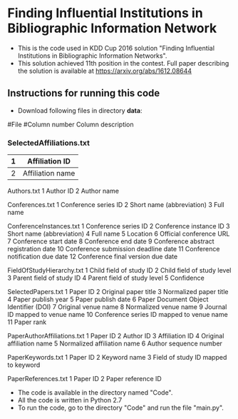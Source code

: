 # Finding Influential Institutions in Bibliographic Information Network
- This is the code used in KDD Cup 2016 solution "Finding Influential Institutions in Bibliographic Information Networks".
- This solution achieved 11th position in the contest. Full paper describing the solution is available at https://arxiv.org/abs/1612.08644


## Instructions for running this code
- Download following files in directory **data**:

#File
#Column number	Column description

### SelectedAffiliations.txt
|1|Affiliation ID|
|-|--------------|
|2|Affiliation name|

Authors.txt
1	Author ID
2	Author name

Conferences.txt
1	Conference series ID
2	Short name (abbreviation)
3	Full name

ConferenceInstances.txt
1	Conference series ID
2	Conference instance ID
3	Short name (abbreviation)
4	Full name
5	Location
6	Official conference URL
7	Conference start date
8	Conference end date
9	Conference abstract registration date
10	Conference submission deadline date
11	Conference notification due date
12	Conference final version due date

FieldOfStudyHierarchy.txt
1	Child field of study ID
2	Child field of study level
3	Parent field of study ID
4	Parent field of study level
5	Confidence

SelectedPapers.txt
1	Paper ID
2	Original paper title
3	Normalized paper title
4	Paper publish year
5	Paper publish date 
6	Paper Document Object Identifier (DOI)
7	Original venue name
8	Normalized venue name
9	Journal ID mapped to venue name
10	Conference series ID mapped to venue name
11	Paper rank

PaperAuthorAffiliations.txt
1	Paper ID
2	Author ID
3	Affiliation ID 
4	Original affiliation name
5	Normalized affiliation name
6	Author sequence number

PaperKeywords.txt
1	Paper ID
2	Keyword name
3	Field of study ID mapped to keyword

PaperReferences.txt
1	Paper ID
2	Paper reference ID
    
-  The code is available in the directory named "Code".
-  All the code is written in Python 2.7
-  To run the code, go to the directory "Code" and run the file "main.py".
